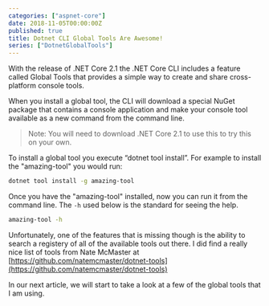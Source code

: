 ```yaml
---
categories: ["aspnet-core"]
date: 2018-11-05T00:00:00Z
published: true
title: Dotnet CLI Global Tools Are Awesome!
series: ["DotnetGlobalTools"]
---
```


With the release of .NET Core 2.1 the .NET Core CLI includes a feature called Global Tools that provides a simple way to create and share cross-platform console tools.

When you install a global tool, the CLI will download a special NuGet package that contains a console application and make your console tool available as a new command from the command line.

> Note: You will need to download .NET Core 2.1 to use this to try this on your own.

To install a global tool you execute “dotnet tool install”.  For example to install the "amazing-tool" you would run:

```bash
dotnet tool install -g amazing-tool
```

Once you have the "amazing-tool" installed, now you can run it from the command line.  The `-h` used below is the standard for seeing the help.

```bash
amazing-tool -h
```

Unfortunately, one of the features that is missing though is the ability to search a registery of all of the available tools out there.  I did find a really nice list of tools from Nate McMaster at
 [https://github.com/natemcmaster/dotnet-tools](https://github.com/natemcmaster/dotnet-tools)

In our next article, we will start to take a look at a few of the global tools that I am using.